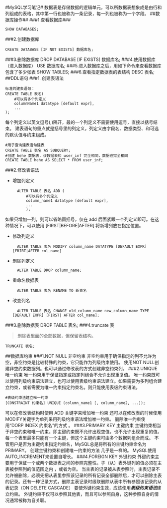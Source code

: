 #MySQL学习笔记#
数据表是存储数据的逻辑单元，可以所数据表想象成是由行和列组成的表格，其中第一行也被称为一条记录，每一列也被称为一个字段。
##数据库操作##
###1.查看数据库###
```
SHOW DATABASES;
```
###2.创建数据库
```
CREATE DATABASE [IF NOT EXISTS] 数据库名;
```
###3.删除数据库
    DROP DATABASE [IF EXISTS] 数据库名;
###4.使用数据库（进入数据库）
    USE 数据库名;
###5.进入数据库之后，用如下命令来查看数据库包含了多少张表
    SHOW TABLES;
###6.查看指定数据表的表结构
    DESC 表名;
##DDL语句
###1. 创建表语法

    标准的建表语句：
    CREATE TABLE 表名(
        #可以有多个列定义
        columnName1 datatype [default expr],
        ...
    );
每个列定义以英文逗号(,)隔开，最的一个列定义不需要使用逗号，直接以括号结束。
建表语句的重点就是括号里的列定义，列定义由字段名、数据类型、和可选的默认值与约束组成。

    #用子查询建表语句建表
    CREATE TABLE 表名 AS SUBQUERY;
    #创建 hehe 数据表，该数据表和 user_inf 完全相同，数据也完全相同
    CREATE TABLE hehe AS SELECT * FROM user_inf;
###2.修改表语法
* 增加列定义
    
        ALTER TABLE 表名 ADD (
            #可以有多个列定义
            column_name1 datatype [default expr],
            ...
            );
如果只增加一列，则可以省略圆括号，仅在 add 后面紧跟一个列定义即可。在这种情况下，可以使用 [FIRST|BEFORE|AFTER] 将新增列放在指定位置。

* 修改列定义
        
        ALTER TABLE 表名 MODIFY column_name DATATYPE [DEFAULT EXPR] [FRIRT|AFTER col_name]

* 删除列定义

		ALTER TABLE DROP column_name;
		
* 重命名数据表

		ALTER TABLE 表名 RENAME TO 新表名
		
* 改变列名

		ALTER TABLE 表名 CHANGE old_column_name new_column_name TYPE [DEFAULT EXPR] [FIRST| AFTER col_name];

###3.删除数据表
	DROP TABLE 表名;
###4.truncate 表
> 删除表里面的全部数据，但保留表结构。

	TRUNCATE 表名;
	
##数据库约束
###1.NOT NULL 非空约束
非空约束用于确保指定的列不允许为空，非空约束是比较特殊的约束，它只能作为列级约束使用。
使用NOT NULL创建非空约束数据列。也可以通过修改表的方式创建非空约束列。
###2.UNIQUE 唯一约束
唯一约束用于保证指定或指定列组合不允许出现重复值。
唯一约束既可以使用列级约束语法建立，也可以使用表级约束语法建立。如果需要为多列组合建立约束，或者需要为唯一约束指定约束名。则只能使用表级约束语法。

	#表级约束法建立唯一约束
	[CONSTRAINT 约束名] UNIQUE (column_name1 [, column_name2, ...]);
可以在修改表结构时使用 ADD 关键字来增加唯一约束
还可以在修改表的时候使用MODIFY关键字为单列采用列级约束语法增加唯一约束。
删除唯一约束使用“DORP INDEX 约束名”的方式 。
###3.PRIMARY KEY 主键约束
主键约束相当于非空约束和唯一约束。即主键约束既不允许出现空值，也不允许出现重复的值。
每一个表里最多只能有一个主键，但这个主键约束可由多个数据列组合而成。
不管用户是否为主键约束指定约束名，MySQL总是将所有的主键约束命名为PRIMARY。
 创建主键约束和创建唯一约束的方法 几乎是一样的。
 MySQL使用 AUTO_INCREMENT来设置自增长。
###4.FOREIGN KEY 外键约束
外键约束主要用于保证一个或两个数据表之间的参照完整性。子（从）表外键列的值必须在主表被参照列的值范围之内 ，或者为空。
当主表的记录被从表参照时，主表记录不允许被删除，必须先把从表里参照该记录的所有记录全部删除后，才可以删除主表的记录。还有一种记录方式，删除主表记录时级联删除从表中所有参照该记录的从表记录（ON DELETE CASCADE）
要使外键约束生效，应该使用***表级约束语法***建立约束。
外键约束不仅可以参照其他表，而且可以参照自身，这种参照自身的情况通常被称为自关联。
